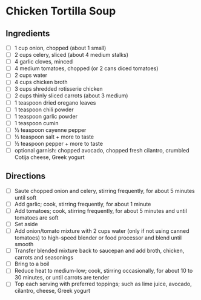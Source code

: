 # Chicken Tortilla Soup

## Ingredients

- [ ] 1 cup onion, chopped (about 1 small)
- [ ] 2 cups celery, sliced (about 4 medium stalks)
- [ ] 4 garlic cloves, minced
- [ ] 4 medium tomatoes, chopped (or 2 cans diced tomatoes)
- [ ] 2 cups water
- [ ] 4 cups chicken broth
- [ ] 3 cups shredded rotisserie chicken
- [ ] 2 cups thinly sliced carrots (about 3 medium)
- [ ] 1 teaspoon dried oregano leaves
- [ ] 1 teaspoon chili powder
- [ ] 1 teaspoon garlic powder
- [ ] 1 teaspoon cumin
- [ ] ½ teaspoon cayenne pepper
- [ ] ½ teaspoon salt + more to taste
- [ ] ½ teaspoon pepper + more to taste
- [ ] optional garnish: chopped avocado, chopped fresh cilantro, crumbled Cotija cheese, Greek yogurt

## Directions

- [ ] Saute chopped onion and celery, stirring frequently, for about 5 minutes until soft
- [ ] Add garlic; cook, stirring frequently, for about 1 minute
- [ ] Add tomatoes; cook, stirring frequently, for about 5 minutes and until tomatoes are soft
- [ ] Set aside
- [ ] Add onion/tomato mixture with 2 cups water (only if not using canned tomatoes) to high-speed blender or food processor and blend until smooth
- [ ] Transfer blended mixture back to saucepan and add broth, chicken, carrots and seasonings
- [ ] Bring to a boil
- [ ] Reduce heat to medium-low; cook, stirring occasionally, for about 10 to 30 minutes, or until carrots are tender
- [ ] Top each serving with preferred toppings; such as lime juice, avocado, cilantro, cheese, Greek yogurt
